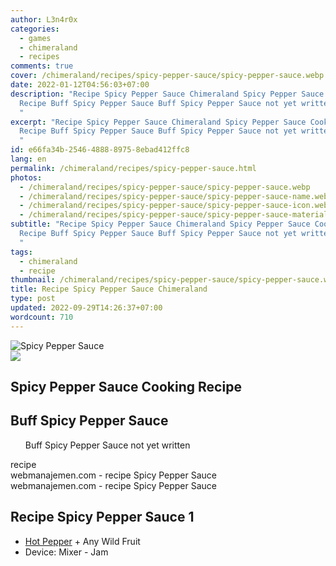 ```yaml
---
author: L3n4r0x
categories:
  - games
  - chimeraland
  - recipes
comments: true
cover: /chimeraland/recipes/spicy-pepper-sauce/spicy-pepper-sauce.webp
date: 2022-01-12T04:56:03+07:00
description: "Recipe Spicy Pepper Sauce Chimeraland Spicy Pepper Sauce Cooking
  Recipe Buff Spicy Pepper Sauce Buff Spicy Pepper Sauce not yet written recipe
  "
excerpt: "Recipe Spicy Pepper Sauce Chimeraland Spicy Pepper Sauce Cooking
  Recipe Buff Spicy Pepper Sauce Buff Spicy Pepper Sauce not yet written recipe
  "
id: e66fa34b-2546-4888-8975-8ebad412ffc8
lang: en
permalink: /chimeraland/recipes/spicy-pepper-sauce.html
photos:
  - /chimeraland/recipes/spicy-pepper-sauce/spicy-pepper-sauce.webp
  - /chimeraland/recipes/spicy-pepper-sauce/spicy-pepper-sauce-name.webp
  - /chimeraland/recipes/spicy-pepper-sauce/spicy-pepper-sauce-icon.webp
  - /chimeraland/recipes/spicy-pepper-sauce/spicy-pepper-sauce-material.webp
subtitle: "Recipe Spicy Pepper Sauce Chimeraland Spicy Pepper Sauce Cooking
  Recipe Buff Spicy Pepper Sauce Buff Spicy Pepper Sauce not yet written recipe
  "
tags:
  - chimeraland
  - recipe
thumbnail: /chimeraland/recipes/spicy-pepper-sauce/spicy-pepper-sauce.webp
title: Recipe Spicy Pepper Sauce Chimeraland
type: post
updated: 2022-09-29T14:26:37+07:00
wordcount: 710
---
```


<link
  rel="stylesheet"
  href="https://rawcdn.githack.com/dimaslanjaka/Web-Manajemen/870a349/css/bootstrap-5-3-0-alpha3-wrapper.css"
/>
<section id="bootstrap-wrapper">
  <div data-bs-theme="dark">
    <div class="card mb-2">
      <div class="card-body">
        <div class="row g-0">
          <div class="col-sm-4 position-relative mb-2">
            <img
              src="https://www.webmanajemen.com/chimeraland/recipes/spicy-pepper-sauce/spicy-pepper-sauce-material.webp"
              class="card-img fit-cover w-100 h-100"
              alt="Spicy Pepper Sauce"
              data-fancybox="true"
            />
          </div>
          <div class="col-sm-8 mb-2">
            <div class="card-body">
              <div class="d-flex flex-row align-items-center mb-3">
                <img
                  class="d-inline-block me-2"
                  src="https://www.webmanajemen.com/chimeraland/recipes/spicy-pepper-sauce/spicy-pepper-sauce-icon.webp"
                  width="auto"
                  height="auto"
                  style="vertical-align: middle"
                />
                <h2 class="fs-5">Spicy Pepper Sauce Cooking Recipe</h2>
              </div>
              <h2 class="card-title fs-5">Buff Spicy Pepper Sauce</h2>
              <div class="card-text">
                <ul>
                  Buff Spicy Pepper Sauce not yet written
                </ul>
              </div>
              <span class="badge rounded-pill">recipe</span>
            </div>
            <div class="card-footer text-end text-muted mt-auto">
              webmanajemen.com - recipe Spicy Pepper Sauce
            </div>
          </div>
        </div>
      </div>
      <div class="card-footer text-end text-muted">
        webmanajemen.com - recipe Spicy Pepper Sauce
      </div>
    </div>
    <div class="row mb-2">
      <div class="col-12 col-lg-6 recipe-item mb-2">
        <div class="card">
          <div class="card-body">
            <h2 class="card-title fs-5">Recipe Spicy Pepper Sauce 1</h2>
            <div class="card-text">
              <ul>
                <li>
                  <a
                    class="text-decoration-none text-primary"
                    href="/chimeraland/materials/hot-pepper.html"
                    >Hot Pepper</a
                  ><span> + </span>Any Wild Fruit
                </li>
                <li>Device: Mixer - Jam</li>
              </ul>
            </div>
          </div>
        </div>
      </div>
    </div>
  </div>
</section>